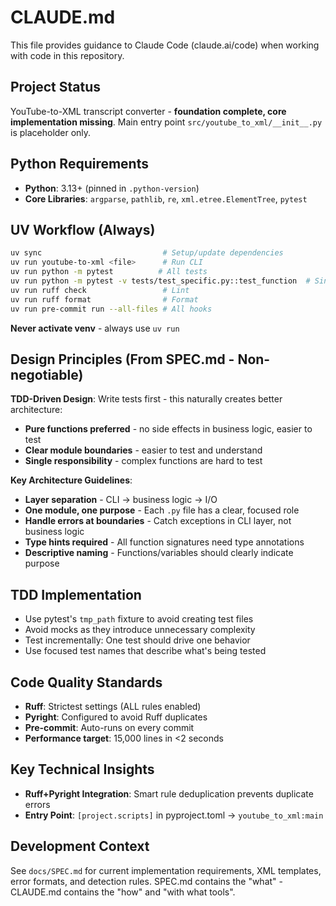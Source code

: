 # CLAUDE.md

This file provides guidance to Claude Code (claude.ai/code) when working with code in this repository.

## Project Status
YouTube-to-XML transcript converter - **foundation complete, core implementation missing**. Main entry point `src/youtube_to_xml/__init__.py` is placeholder only.

## Python Requirements
- **Python**: 3.13+ (pinned in `.python-version`)
- **Core Libraries**: `argparse`, `pathlib`, `re`, `xml.etree.ElementTree`, `pytest`

## UV Workflow (Always)
```bash
uv sync                           # Setup/update dependencies 
uv run youtube-to-xml <file>      # Run CLI
uv run python -m pytest          # All tests
uv run python -m pytest -v tests/test_specific.py::test_function  # Single test
uv run ruff check                 # Lint
uv run ruff format                # Format
uv run pre-commit run --all-files # All hooks
```
**Never activate venv** - always use `uv run`

## Design Principles (From SPEC.md - Non-negotiable)
**TDD-Driven Design**: Write tests first - this naturally creates better architecture:
- **Pure functions preferred** - no side effects in business logic, easier to test
- **Clear module boundaries** - easier to test and understand
- **Single responsibility** - complex functions are hard to test

**Key Architecture Guidelines**:
- **Layer separation** - CLI → business logic → I/O
- **One module, one purpose** - Each `.py` file has a clear, focused role
- **Handle errors at boundaries** - Catch exceptions in CLI layer, not business logic
- **Type hints required** - All function signatures need type annotations
- **Descriptive naming** - Functions/variables should clearly indicate purpose

## TDD Implementation
- Use pytest's `tmp_path` fixture to avoid creating test files
- Avoid mocks as they introduce unnecessary complexity
- Test incrementally: One test should drive one behavior
- Use focused test names that describe what's being tested  

## Code Quality Standards
- **Ruff**: Strictest settings (ALL rules enabled)
- **Pyright**: Configured to avoid Ruff duplicates  
- **Pre-commit**: Auto-runs on every commit
- **Performance target**: 15,000 lines in <2 seconds

## Key Technical Insights
- **Ruff+Pyright Integration**: Smart rule deduplication prevents duplicate errors
- **Entry Point**: `[project.scripts]` in pyproject.toml → `youtube_to_xml:main`

## Development Context
See `docs/SPEC.md` for current implementation requirements, XML templates, error formats, and detection rules. SPEC.md contains the "what" - CLAUDE.md contains the "how" and "with what tools".